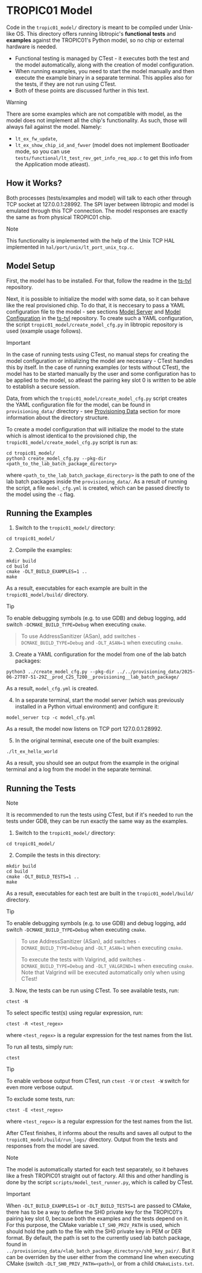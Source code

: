 # TROPIC01 Model
Code in the `tropic01_model/` directory is meant to be compiled under Unix-like OS. This directory offers running libtropic's **functional tests** and **examples** against the TROPIC01's Python model, so no chip or external hardware is needed.

- Functional testing is managed by CTest - it executes both the test and the model automatically, along with the creation of model configuration.
- When running examples, you need to start the model manually and then execute the example binary in a separate terminal. This applies also for the tests, if they are not run using CTest.
- Both of these points are discussed further in this text.

> [!WARNING]
> There are some examples which are not compatible with model, as the model does not implement all the chip's functionality. As such, those will always fail against the model. Namely:
> 
> - `lt_ex_fw_update`,
> - `lt_ex_show_chip_id_and_fwver` (model does not implement Bootloader mode, so you can use `tests/functional/lt_test_rev_get_info_req_app.c` to get this info from the Application mode atleast).

## How it Works?
Both processes (tests/examples and model) will talk to each other through TCP socket at 127.0.0.1:28992. The SPI layer between libtropic and model is emulated through this TCP connection. The model responses are exactly the same as from physical TROPIC01 chip.
> [!NOTE]
This functionality is implemented with the help of the Unix TCP HAL implemented in `hal/port/unix/lt_port_unix_tcp.c`.

## Model Setup
First, the model has to be installed. For that, follow the readme in the [ts-tvl](https://github.com/tropicsquare/ts-tvl) repository.

Next, it is possible to initialize the model with some data, so it can behave like the real provisioned chip. To do that, it is neccesary to pass a YAML configuration file to the model - see sections [Model Server](https://github.com/tropicsquare/ts-tvl?tab=readme-ov-file#model-server) and [Model Configuration](https://github.com/tropicsquare/ts-tvl?tab=readme-ov-file#model-configuration) in the [ts-tvl](https://github.com/tropicsquare/ts-tvl) repository. To create such a YAML configuration, the script `tropic01_model/create_model_cfg.py` in libtropic repository is used (example usage follows).

> [!IMPORTANT]
In the case of running tests using CTest, no manual steps for creating the model configuration or initializing the model are necessary - CTest handles this by itself. In the case of running examples (or tests without CTest), the model has to be started manually by the user and some configuration has to be applied to the model, so atleast the pairing key slot 0 is written to be able to establish a secure session.

Data, from which the `tropic01_model/create_model_cfg.py` script creates the YAML configuration file for the model, can be found in `provisioning_data/` directory - see [Provisioning Data](provisioning_data.md) section for more information about the directory structure.

To create a model configuration that will initialize the model to the state which is almost identical to the provisioned chip, the `tropic01_model/create_model_cfg.py` script is run as:
```shell
cd tropic01_model/
python3 create_model_cfg.py --pkg-dir <path_to_the_lab_batch_package_directory>
```
where `<path_to_the_lab_batch_package_directory>` is the path to one of the lab batch packages inside the `provisioning_data/`. As a result of running the script, a file `model_cfg.yml` is created, which can be passed directly to the model using the `-c` flag.

## Running the Examples
1. Switch to the `tropic01_model/` directory:
```shell
cd tropic01_model/
```
2. Compile the examples:
```shell
mkdir build
cd build
cmake -DLT_BUILD_EXAMPLES=1 ..
make
```
As a result, executables for each example are built in the `tropic01_model/build/` directory.
> [!TIP]
To enable debugging symbols (e.g. to use GDB) and debug logging, add switch `-DCMAKE_BUILD_TYPE=Debug` when executing `cmake`.
>
> To use AddressSanitizer (ASan), add switches `-DCMAKE_BUILD_TYPE=Debug` and `-DLT_ASAN=1` when executing `cmake`.

3. Create a YAML configuration for the model from one of the lab batch packages:
```shell
python3 ../create_model_cfg.py --pkg-dir ../../provisioning_data/2025-06-27T07-51-29Z__prod_C2S_T200__provisioning__lab_batch_package/
```
As a result, `model_cfg.yml` is created.

4. In a separate terminal, start the model server (which was previously installed in a Python virtual environment) and configure it:
```shell
model_server tcp -c model_cfg.yml
```
As a result, the model now listens on TCP port 127.0.0.1:28992.

5. In the original terminal, execute one of the built examples:
```shell
./lt_ex_hello_world
```
As a result, you should see an output from the example in the original terminal and a log from the model in the separate terminal.

## Running the Tests
> [!NOTE]
It is recommended to run the tests using CTest, but if it's needed to run the tests under GDB, they can be run exactly the same way as the examples.

1. Switch to the `tropic01_model/` directory:
```shell
cd tropic01_model/
```
2. Compile the tests in this directory:
```shell
mkdir build
cd build
cmake -DLT_BUILD_TESTS=1 ..
make
```
As a result, executables for each test are built in the `tropic01_model/build/` directory.
> [!TIP]
To enable debugging symbols (e.g. to use GDB) and debug logging, add switch `-DCMAKE_BUILD_TYPE=Debug` when executing `cmake`.
>
> To use AddressSanitizer (ASan), add switches `-DCMAKE_BUILD_TYPE=Debug` and `-DLT_ASAN=1` when executing `cmake`.
>
> To execute the tests with Valgrind, add switches `-DCMAKE_BUILD_TYPE=Debug` and `-DLT_VALGRIND=1` when executing `cmake`. Note that Valgrind will be executed automatically only when using CTest!

3. Now, the tests can be run using CTest. To see available tests, run:
```shell
ctest -N
```
To select specific test(s) using regular expression, run:
```shell
ctest -R <test_regex>
```
where `<test_regex>` is a regular expression for the test names from the list.

To run all tests, simply run:
```shell
ctest
```
> [!TIP]
To enable verbose output from CTest, run `ctest -V` or `ctest -W` switch for even more verbose output.

To exclude some tests, run:
```shell
ctest -E <test_regex>
```
where `<test_regex>` is a regular expression for the test names from the list.

After CTest finishes, it informs about the results and saves all output to the `tropic01_model/build/run_logs/` directory. Output from the tests and responses from the model are saved.
> [!NOTE]
The model is automatically started for each test separately, so it behaves like a fresh TROPIC01 straight out of factory. All this and other handling is done by the script `scripts/model_test_runner.py`, which is called by CTest.

> [!IMPORTANT]
> When `-DLT_BUILD_EXAMPLES=1` or `-DLT_BUILD_TESTS=1` are passed to CMake, there has to be a way to define the SH0 private key for the TROPIC01's pairing key slot 0, because both the examples and the tests depend on it. For this purpose, the CMake variable `LT_SH0_PRIV_PATH` is used, which should hold the path to the file with the SH0 private key in PEM or DER format. By default, the path is set to the currently used lab batch package, found in `../provisioning_data/<lab_batch_package_directory>/sh0_key_pair/`. But it can be overriden by the user either from the command line when executing CMake (switch `-DLT_SH0_PRIV_PATH=<path>`), or from a child `CMakeLists.txt`.